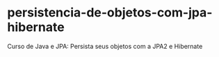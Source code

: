 # persistencia-de-objetos-com-jpa-hibernate
Curso de Java e JPA: Persista seus objetos com a JPA2 e Hibernate
